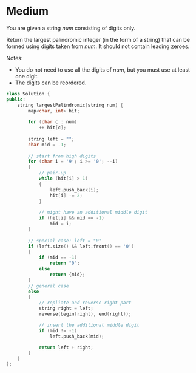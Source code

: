 # Medium

You are given a string $num$ consisting of digits only.

Return the largest palindromic integer (in the form of a string) that can be formed using digits taken from $num$. It should not contain leading zeroes.

Notes:

- You do not need to use all the digits of $num$, but you must use at least one digit.
- The digits can be reordered.

```cpp
class Solution {
public:
    string largestPalindromic(string num) {
        map<char, int> hit;
        
        for (char c : num)
            ++ hit[c];
        
        string left = "";
        char mid = -1;
        
        // start from high digits
        for (char i = '9'; i >= '0'; --i)
        {
            // pair-up
            while (hit[i] > 1)
            {
                left.push_back(i);
                hit[i] -= 2;
            }
            
            // might have an additional middle digit
            if (hit[i] && mid == -1)
                mid = i;
        }
        
        // special case: left = "0"
        if (left.size() && left.front() == '0')
        {
            if (mid == -1)
                return "0";
            else
                return {mid};
        }
        // general case
        else
        {
            // repliate and reverse right part
            string right = left;
            reverse(begin(right), end(right));

            // insert the additional middle digit
            if (mid != -1)
                left.push_back(mid);

            return left + right;
        }
    }
};
```
